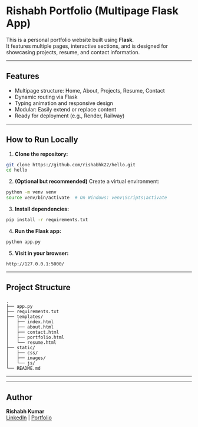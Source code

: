 # Rishabh Portfolio (Multipage Flask App)

This is a personal portfolio website built using **Flask**.  
It features multiple pages, interactive sections, and is designed for showcasing projects, resume, and contact information.

---

##  Features

- Multipage structure: Home, About, Projects, Resume, Contact
- Dynamic routing via Flask
- Typing animation and responsive design
- Modular: Easily extend or replace content
- Ready for deployment (e.g., Render, Railway)

---

## How to Run Locally

1. **Clone the repository:**
```bash
git clone https://github.com/rishabhk22/hello.git
cd hello
```

2. **(Optional but recommended)** Create a virtual environment:
```bash
python -m venv venv
source venv/bin/activate  # On Windows: venv\Scripts\activate
```

3. **Install dependencies:**
```bash
pip install -r requirements.txt
```

4. **Run the Flask app:**
```bash
python app.py
```

5. **Visit in your browser:**
```
http://127.0.0.1:5000/
```

---

## Project Structure

```
.
├── app.py
├── requirements.txt
├── templates/
│   ├── index.html
│   ├── about.html
│   ├── contact.html
│   ├── portfolio.html
│   └── resume.html
├── static/
│   ├── css/
│   ├── images/
│   └── js/
└── README.md
```

---

---

## Author

**Rishabh Kumar**  
[LinkedIn](https://www.linkedin.com/in/rishabhkumar7/) | [Portfolio](https://hellorishabh.wixsite.com/hello)